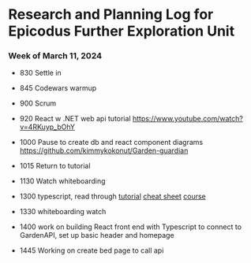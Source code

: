 # Research and Planning Log for Epicodus Further Exploration Unit

### Week of March 11, 2024

* 830 Settle in
* 845 Codewars warmup
* 900 Scrum
* 920 React w .NET web api tutorial https://www.youtube.com/watch?v=4RKuyp_bOhY
* 1000 Pause to create db and react component diagrams
https://github.com/kimmykokonut/Garden-guardian
* 1015 Return to tutorial
* 1130 Watch whiteboarding
* 1300 typescript, read through
[tutorial](https://www.w3schools.com/typescript/typescript_intro.php)
[cheat sheet](https://doabledanny.gumroad.com/l/typescript-cheat-sheet-pdf)
[course](https://www.codecademy.com/learn/learn-typescript)

* 1330 whiteboarding watch
* 1400 work on building React front end with Typescript to connect to GardenAPI, set up basic header and homepage
* 1445 Working on create bed page to call api